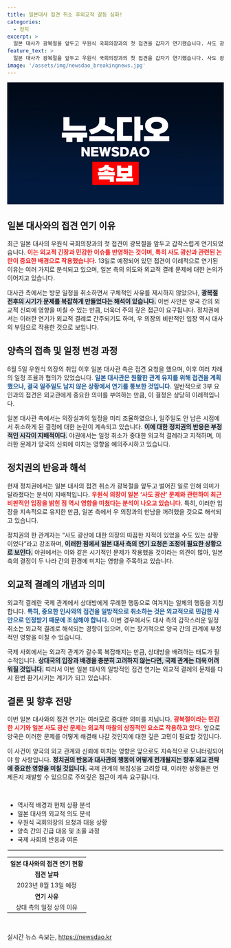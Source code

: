 ```yaml
---
title: 일본대사 접견 취소 후외교적 갈등 심화!
categories:
  - 정치
excerpt: >
  일본 대사가 광복절을 앞두고 우원식 국회의장과의 첫 접견을 갑자기 연기했습니다. 사도 광산 유네스코 등재 논란을 의식한 탓으로 해석되며, 정치권에서는 외교적 결례로 지적되고 있습니다. 이 상황, 과연 그 배경은 무엇일까요? 클릭해 자세히 확인해보세요!
feature_text: >
  일본 대사가 광복절을 앞두고 우원식 국회의장과의 첫 접견을 갑자기 연기했습니다. 사도 광산 유네스코 등재 논란을 의식한 탓으로 해석되며, 정치권에서는 외교적 결례로 지적되고 있습니다. 이 상황, 과연 그 배경은 무엇일까요? 클릭해 자세히 확인해보세요!
image: '/assets/img/newsdao_breakingnews.jpg'
---
```


<p><img src="/assets/img/newsdao_breakingnews.jpg" alt="pcversion 속보" /></p>

<h2 data-ke-size="size26">일본 대사와의 접견 연기 이유</h2>

<p data-ke-size="size16">최근 일본 대사의 우원식 국회의장과의 첫 접견이 광복절을 앞두고 갑작스럽게 연기되었습니다. <b><span style="color: #ee2323;">이는 외교적 긴장과 민감한 이슈를 반영하는 것이며, 특히 사도 광산과 관련된 논란이 중요한 배경으로 작용했습니다.</span></b> 13일로 예정되어 있던 접견이 이례적으로 연기된 이유는 여러 가지로 분석되고 있으며, 일본 측의 의도와 외교적 결례 문제에 대한 논의가 이어지고 있습니다.</p>

<p data-ke-size="size16">대사관 측에서는 방문 일정을 취소하면서 구체적인 사유를 제시하지 않았으나, <b><span style="background-color: #21538527;">광복절 전후의 시기가 문제를 복잡하게 만들었다는 해석이 있습니다.</span></b> 이번 사안은 양국 간의 외교적 신뢰에 영향을 미칠 수 있는 만큼, 더욱더 주의 깊은 접근이 요구됩니다. 정치권에서는 이러한 연기가 외교적 결례로 간주되기도 하며, 우 의장의 비판적인 입장 역시 대사의 부담으로 작용한 것으로 보입니다.</p>

<h2 data-ke-size="size26">양측의 접촉 및 일정 변경 과정</h2>

<p data-ke-size="size16">6월 5일 우원식 의장의 취임 이후 일본 대사관 측은 접견 요청을 했으며, 이후 여러 차례의 일정 조율과 협의가 있었습니다. <b><span style="color: #1a5490;">일본 대사관은 원활한 관계 유지를 위해 접견을 계획했으나, 결국 일주일도 남지 않은 상황에서 연기를 통보한 것입니다.</span></b> 일반적으로 3부 요인과의 접견은 외교관에게 중요한 의미를 부여하는 만큼, 이 결정은 상당히 이례적입니다.</p>

<p data-ke-size="size16">일본 대사관 측에서는 의장실과의 일정을 미리 조율하였으나, 일주일도 안 남은 시점에서 취소하게 된 결정에 대한 논란이 계속되고 있습니다. <b><span style="background-color: #21538527;">이에 대한 정치권의 반응은 부정적인 시각이 지배적이다.</span></b> 야권에서는 일정 취소가 중대한 외교적 결례라고 지적하며, 이러한 문제가 양국의 신뢰에 미치는 영향을 예의주시하고 있습니다.</p>

<h2 data-ke-size="size26">정치권의 반응과 해석</h2>

<p data-ke-size="size16">현재 정치권에서는 일본 대사의 접견 취소가 광복절을 앞두고 벌어진 일로 인해 의미가 달라졌다는 분석이 지배적입니다. <b><span style="color: #ee2323;">우원식 의장이 일본 ‘사도 광산’ 문제와 관련하여 최근 비판적인 입장을 밝힌 점 역시 영향을 미쳤다는 분석이 나오고 있습니다.</span></b> 특히, 이러한 입장을 지속적으로 유지한 만큼, 일본 측에서 우 의장과의 만남을 꺼려했을 것으로 해석되고 있습니다.</p>

<p data-ke-size="size16">정치권의 한 관계자는 “사도 광산에 대한 의장의 따끔한 지적이 있었을 수도 있는 상황이었다”라고 강조하며, <b><span style="background-color: #21538527;">이러한 점에서 일본 대사 측의 연기 요청은 조정이 필요한 상황으로 보인다.</span></b> 야권에서는 이와 같은 시기적인 문제가 작용했을 것이라는 의견이 많아, 일본 측의 결정이 두 나라 간의 환경에 미치는 영향을 주목하고 있습니다.</p>

<h2 data-ke-size="size26">외교적 결례의 개념과 의미</h2>

<p data-ke-size="size16">외교적 결례란 국제 관계에서 상대방에게 무례한 행동으로 여겨지는 일체의 행동을 지칭합니다. <b><span style="color: #1a5490;">특히, 중요한 인사와의 접견을 일방적으로 취소하는 것은 외교적으로 민감한 사안으로 인정받기 때문에 조심해야 합니다.</span></b> 이번 경우에서도 대사 측의 갑작스러운 일정 취소는 외교적 결례로 해석되는 경향이 있으며, 이는 장기적으로 양국 간의 관계에 부정적인 영향을 미칠 수 있습니다.</p>

<p data-ke-size="size16">국제 사회에서는 외교적 관계가 갈수록 복잡해지는 만큼, 상대방을 배려하는 태도가 필수적입니다. <b><span style="background-color: #21538527;">상대국의 입장과 배경을 충분히 고려하지 않는다면, 국제 관계는 더욱 어려워질 것입니다.</span></b> 따라서 이번 일본 대사의 일방적인 접견 연기는 외교적 결례의 문제를 다시 한번 환기시키는 계기가 되고 있습니다.</p>

<h2 data-ke-size="size26">결론 및 향후 전망</h2>

<p data-ke-size="size16">이번 일본 대사와의 접견 연기는 여러모로 중대한 의미를 지닙니다. <b><span style="color: #ee2323;">광복절이라는 민감한 시기와 일본 사도 광산 문제는 외교적 마찰의 상징적인 요소로 작용하고 있다.</span></b> 앞으로 양국은 이러한 문제를 어떻게 해결해 나갈 것인지에 대한 깊은 고민이 필요할 것입니다.</p>

<p data-ke-size="size16">이 사건이 양국의 외교 관계와 신뢰에 미치는 영향은 앞으로도 지속적으로 모니터링되어야 할 사항입니다. <b><span style="background-color: #21538527;">정치권의 반응과 대사관의 행동이 어떻게 전개될지는 향후 외교 전략에 중요한 영향을 미칠 것입니다.</span></b> 국제 관계의 복잡성을 고려할 때, 이러한 상황들은 언제든지 재발할 수 있으므로 주의깊은 접근이 계속 요구됩니다.</p>

<p data-ke-size="size16">&nbsp;</p>

<ul>
  <li>역사적 배경과 현재 상황 분석</li>
  <li>일본 대사의 외교적 의도 분석</li>
  <li>우원식 국회의장의 요청과 대응 상황</li>
  <li>양측 간의 긴급 대응 및 조율 과정</li>
  <li>국제 사회의 반응과 여론</li>
</ul>

<hr style="border: 1px solid #EEE;">

<table style="width: 100%;">
  <tr>
    <th style="text-align: center;">일본 대사와의 접견 연기 현황</th>
  </tr>
  <tr>
    <td style="text-align: center; height: 17px;"><b>접견 날짜</b></td>
  </tr>
  <tr>
    <td style="text-align: center;">2023년 8월 13일 예정</td>
  </tr>
  <tr>
    <td style="text-align: center; height: 17px;"><b>연기 사유</b></td>
  </tr>
  <tr>
    <td style="text-align: center;">상대 측의 일정 상의 이유</td>
  </tr>
</table>

<p data-ke-size="size16">&nbsp;</p>
실시간 뉴스 속보는, <a href="https://newsdao.kr" rel="dofollow">https://newsdao.kr</a>


